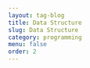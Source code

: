 ```yaml
---
layout: tag-blog
title: Data Structure
slug: Data Structure
category: programming
menu: false
order: 2
---
```

